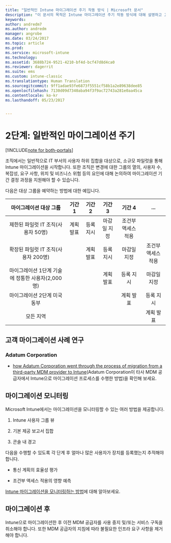 ```yaml
---
title: "일반적인 Intune 마이그레이션 주기 작동 방식 | Microsoft 문서"
description: "이 문서의 목적은 Intune 마이그레이션 주기 작동 방식에 대해 설명하고 고객이 마이그레이션 주기를 처리하는 방법에 대한 예를 제공하는 것입니다."
keywords: 
author: andredm7
ms.author: andredm
manager: angrobe
ms.date: 03/24/2017
ms.topic: article
ms.prod: 
ms.service: microsoft-intune
ms.technology: 
ms.assetid: 3688b724-9521-4210-bf4d-bcf47d8d4ca0
ms.reviewer: dagerrit
ms.suite: ems
ms.custom: intune-classic
ms.translationtype: Human Translation
ms.sourcegitcommit: 9ff1adae93fe6873f5551cf58b1a2e89638dee85
ms.openlocfilehash: 7130d09d7340aba94f3f9ac72743a281e0aa45ca
ms.contentlocale: ko-kr
ms.lasthandoff: 05/23/2017


---
```


# <a name="phase-2-typical-migration-cycle"></a>2단계: 일반적인 마이그레이션 주기

[!INCLUDE[note for both-portals](../includes/note-for-both-portals.md)]

조직에서는 일반적으로 IT 부서의 사용자 하위 집합을 대상으로, 소규모 파일럿을 통해 Intune 마이그레이션을 시작합니다. 또한 조직은 변경에 대한 그룹의 열의, 사용자 수, 복잡성, 요구 사항, 위치 및 비즈니스 위험 등의 요인에 대해 논의하여 마이그레이션 기간 결정 과정을 지원해야 할 수 있습니다.

다음은 대상 그룹을 예약하는 방법에 대한 예입니다.

  | **마이그레이션 대상 그룹** | **기간 1** | **기간 2** | **기간 3** | **기간 4** | **...**
|:---:|:---:|:---:|:---:|:---:|:---:|
| 제한된 파일럿 IT 조직(사용자 50명) | 계획 발표 | 등록 지시 | 마감일 지정 | 조건부 액세스 적용 |  |                                                        
| 확장된 파일럿 IT 조직(사용자 200명) |  | 계획 발표 | 등록 지시 | 마감일 지정 | 조건부 액세스 적용 | 
| 마이그레이션 1단계 기술에 정통한 사용자(2,000명) |  |  | 계획 발표 | 등록 지시 | 마감일 지정 | 
| 마이그레이션 2단계 미국 동부 |  |  |  | 계획 발표 | 등록 지시 | 
| 모든 지역 |  |  |  |  | 계획 발표 | 

## <a name="customer-migration-case-study"></a>고객 마이그레이션 사례 연구

### <a name="adatum-corporation"></a>Adatum Corporation

- [how Adatum Corporation went through the process of migration from a third-party MDM provider to Intune](https://gallery.technet.microsoft.com/Intune-migration-guide-893a95e3?redir=0)(Adatum Corporation이 타사 MDM 공급자에서 Intune으로 마이그레이션 프로세스를 수행한 방법)을 확인해 보세요.

## <a name="monitoring-migration"></a>마이그레이션 모니터링

Microsoft Intune에서는 마이그레이션을 모니터링할 수 있는 여러 방법을 제공합니다.

1.  Intune 사용자 그룹 뷰

2.  기본 제공 보고서 집합

3.  콘솔 내 경고

다음을 수행할 수 있도록 각 단계 후 얼마나 많은 사용자가 장치를 등록했는지 추적해야 합니다.

-   통신 계획의 효율성 평가

-   조건부 액세스 적용의 영향 예측

[Intune 마이그레이션을 모니터링하는 방법](/intune-classic/deploy-use/understand-microsoft-intune-operations-by-using-reports)에 대해 알아보세요.

## <a name="post-migration"></a>마이그레이션 후

Intune으로 마이그레이션한 후 이전 MDM 공급자를 사용 중지 및/또는 서비스 구독을 취소해야 합니다. 또한 MDM 공급자의 지침에 따라 불필요한 인프라 요구 사항을 제거해야 합니다.

